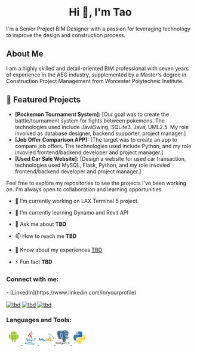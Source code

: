 <h1 align="center">Hi 👋, I'm Tao</h1>

I'm a Senior Project BIM Designer with a passion for leveraging technology to improve the design and construction process.

## About Me

I am a highly skilled and detail-oriented BIM professional with seven years of experience in the AEC industry, supplemented by a Master's degree in Construction Project Management from Worcester Polytechnic Institute. 

## 📂 Featured Projects

- **[Pockemon Tournament System]:** [Our goal was to create the battle/tournament system for fights between pokemons. The technologies used include JavaSwing, SQLite3, Java, UML2.5. My role involved as database designer, backend supporter, project manager.]
- **[Job Offer Comparison APP]:** [The target was to create an app to compare job offers. The technologies used include Python, and my role invovled frontend/backend developer and project manager.]
- **[Used Car Sale Website]:** [Design a website for used car transaction, technologies used MySQL, Flask, Python, and my role invovled frontend/backend developer and project manager.]

Feel free to explore my repositories to see the projects I've been working on. I'm always open to collaboration and learning opportunities.

- 🔭 I’m currently working on LAX Terminal 5 project

- 🌱 I’m currently learning Dynamo and Revit API

- 💬 Ask me about **TBD**

- 📫 How to reach me **TBD**

- 📄 Know about my experiences [TBD](TBD)

- ⚡ Fun fact **TBD**

<h3 align="left">Connect with me:</h3>
- [LinkedIn](https://www.linkedin.com/in/yourprofile)

<p align="left">
  
<a href="https://linkedin.com/in/tbd" target="blank"><img align="center" src="https://raw.githubusercontent.com/rahuldkjain/github-profile-readme-generator/master/src/images/icons/Social/linked-in-alt.svg" alt="tbd" height="30" width="40" /></a>
<a href="https://www.youtube.com/c/tbd" target="blank"><img align="center" src="https://raw.githubusercontent.com/rahuldkjain/github-profile-readme-generator/master/src/images/icons/Social/youtube.svg" alt="tbd" height="30" width="40" /></a>
<a href="https://www.leetcode.com/tbd" target="blank"><img align="center" src="https://raw.githubusercontent.com/rahuldkjain/github-profile-readme-generator/master/src/images/icons/Social/leet-code.svg" alt="tbd" height="30" width="40" /></a>
</p>

<h3 align="left">Languages and Tools:</h3>
<p align="left"> <a href="https://developer.android.com" target="_blank" rel="noreferrer"> <img src="https://raw.githubusercontent.com/devicons/devicon/master/icons/android/android-original-wordmark.svg" alt="android" width="40" height="40"/> </a> <a href="https://www.java.com" target="_blank" rel="noreferrer"> <img src="https://raw.githubusercontent.com/devicons/devicon/master/icons/java/java-original.svg" alt="java" width="40" height="40"/> </a> <a href="https://www.mysql.com/" target="_blank" rel="noreferrer"> <img src="https://raw.githubusercontent.com/devicons/devicon/master/icons/mysql/mysql-original-wordmark.svg" alt="mysql" width="40" height="40"/> </a> <a href="https://www.postgresql.org" target="_blank" rel="noreferrer"> <img src="https://raw.githubusercontent.com/devicons/devicon/master/icons/postgresql/postgresql-original-wordmark.svg" alt="postgresql" width="40" height="40"/> </a> <a href="https://www.python.org" target="_blank" rel="noreferrer"> <img src="https://raw.githubusercontent.com/devicons/devicon/master/icons/python/python-original.svg" alt="python" width="40" height="40"/> </a> </p>


